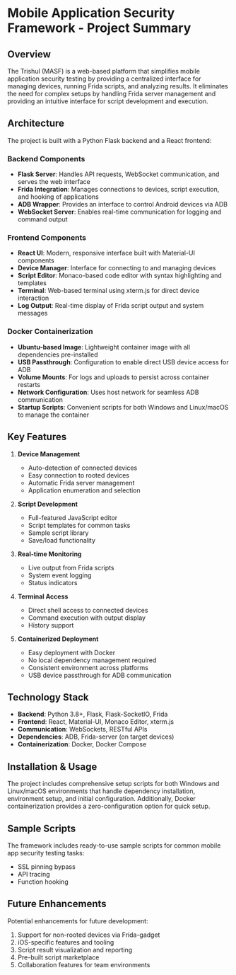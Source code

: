 # Mobile Application Security Framework - Project Summary

## Overview

The Trishul (MASF) is a web-based platform that simplifies mobile application security testing by providing a centralized interface for managing devices, running Frida scripts, and analyzing results. It eliminates the need for complex setups by handling Frida server management and providing an intuitive interface for script development and execution.

## Architecture

The project is built with a Python Flask backend and a React frontend:

### Backend Components

- **Flask Server**: Handles API requests, WebSocket communication, and serves the web interface
- **Frida Integration**: Manages connections to devices, script execution, and hooking of applications
- **ADB Wrapper**: Provides an interface to control Android devices via ADB
- **WebSocket Server**: Enables real-time communication for logging and command output

### Frontend Components

- **React UI**: Modern, responsive interface built with Material-UI components
- **Device Manager**: Interface for connecting to and managing devices
- **Script Editor**: Monaco-based code editor with syntax highlighting and templates
- **Terminal**: Web-based terminal using xterm.js for direct device interaction
- **Log Output**: Real-time display of Frida script output and system messages

### Docker Containerization

- **Ubuntu-based Image**: Lightweight container image with all dependencies pre-installed
- **USB Passthrough**: Configuration to enable direct USB device access for ADB
- **Volume Mounts**: For logs and uploads to persist across container restarts
- **Network Configuration**: Uses host network for seamless ADB communication
- **Startup Scripts**: Convenient scripts for both Windows and Linux/macOS to manage the container

## Key Features

1. **Device Management**
   - Auto-detection of connected devices
   - Easy connection to rooted devices
   - Automatic Frida server management
   - Application enumeration and selection

2. **Script Development**
   - Full-featured JavaScript editor
   - Script templates for common tasks
   - Sample script library
   - Save/load functionality

3. **Real-time Monitoring**
   - Live output from Frida scripts
   - System event logging
   - Status indicators

4. **Terminal Access**
   - Direct shell access to connected devices
   - Command execution with output display
   - History support

5. **Containerized Deployment**
   - Easy deployment with Docker
   - No local dependency management required
   - Consistent environment across platforms
   - USB device passthrough for ADB communication

## Technology Stack

- **Backend**: Python 3.8+, Flask, Flask-SocketIO, Frida
- **Frontend**: React, Material-UI, Monaco Editor, xterm.js
- **Communication**: WebSockets, RESTful APIs
- **Dependencies**: ADB, Frida-server (on target devices)
- **Containerization**: Docker, Docker Compose

## Installation & Usage

The project includes comprehensive setup scripts for both Windows and Linux/macOS environments that handle dependency installation, environment setup, and initial configuration. Additionally, Docker containerization provides a zero-configuration option for quick setup.

## Sample Scripts

The framework includes ready-to-use sample scripts for common mobile app security testing tasks:
- SSL pinning bypass
- API tracing
- Function hooking

## Future Enhancements

Potential enhancements for future development:
1. Support for non-rooted devices via Frida-gadget
2. iOS-specific features and tooling
3. Script result visualization and reporting
4. Pre-built script marketplace
5. Collaboration features for team environments